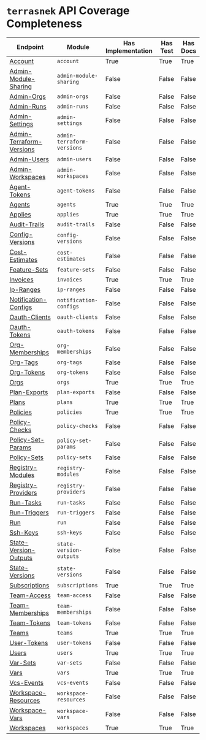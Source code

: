 # `terrasnek` API Coverage Completeness

| Endpoint                                                                                          | Module                     | Has Implementation   | Has Test   | Has Docs   |
|---------------------------------------------------------------------------------------------------|----------------------------|----------------------|------------|------------|
| [Account](https://www.terraform.io/cloud-docs/api-docs/account)                                   | `account`                  | True                 | True       | True       |
| [Admin-Module-Sharing](https://www.terraform.io/cloud-docs/api-docs/admin/module-sharing)         | `admin-module-sharing`     | False                | False      | False      |
| [Admin-Orgs](https://www.terraform.io/cloud-docs/api-docs/admin/orgs)                             | `admin-orgs`               | False                | False      | False      |
| [Admin-Runs](https://www.terraform.io/cloud-docs/api-docs/admin/runs)                             | `admin-runs`               | False                | False      | False      |
| [Admin-Settings](https://www.terraform.io/cloud-docs/api-docs/admin/settings)                     | `admin-settings`           | False                | False      | False      |
| [Admin-Terraform-Versions](https://www.terraform.io/cloud-docs/api-docs/admin/terraform-versions) | `admin-terraform-versions` | False                | False      | False      |
| [Admin-Users](https://www.terraform.io/cloud-docs/api-docs/admin/users)                           | `admin-users`              | False                | False      | False      |
| [Admin-Workspaces](https://www.terraform.io/cloud-docs/api-docs/admin/workspaces)                 | `admin-workspaces`         | False                | False      | False      |
| [Agent-Tokens](https://www.terraform.io/cloud-docs/api-docs/agent-tokens)                         | `agent-tokens`             | False                | False      | False      |
| [Agents](https://www.terraform.io/cloud-docs/api-docs/agents)                                     | `agents`                   | True                 | True       | True       |
| [Applies](https://www.terraform.io/cloud-docs/api-docs/applies)                                   | `applies`                  | True                 | True       | True       |
| [Audit-Trails](https://www.terraform.io/cloud-docs/api-docs/audit-trails)                         | `audit-trails`             | False                | False      | False      |
| [Config-Versions](https://www.terraform.io/cloud-docs/api-docs/config-versions)                   | `config-versions`          | False                | False      | False      |
| [Cost-Estimates](https://www.terraform.io/cloud-docs/api-docs/cost-estimates)                     | `cost-estimates`           | False                | False      | False      |
| [Feature-Sets](https://www.terraform.io/cloud-docs/api-docs/feature-sets)                         | `feature-sets`             | False                | False      | False      |
| [Invoices](https://www.terraform.io/cloud-docs/api-docs/invoices)                                 | `invoices`                 | True                 | True       | True       |
| [Ip-Ranges](https://www.terraform.io/cloud-docs/api-docs/ip-ranges)                               | `ip-ranges`                | False                | False      | False      |
| [Notification-Configs](https://www.terraform.io/cloud-docs/api-docs/notification-configs)         | `notification-configs`     | False                | False      | False      |
| [Oauth-Clients](https://www.terraform.io/cloud-docs/api-docs/oauth-clients)                       | `oauth-clients`            | False                | False      | False      |
| [Oauth-Tokens](https://www.terraform.io/cloud-docs/api-docs/oauth-tokens)                         | `oauth-tokens`             | False                | False      | False      |
| [Org-Memberships](https://www.terraform.io/cloud-docs/api-docs/org-memberships)                   | `org-memberships`          | False                | False      | False      |
| [Org-Tags](https://www.terraform.io/cloud-docs/api-docs/org-tags)                                 | `org-tags`                 | False                | False      | False      |
| [Org-Tokens](https://www.terraform.io/cloud-docs/api-docs/org-tokens)                             | `org-tokens`               | False                | False      | False      |
| [Orgs](https://www.terraform.io/cloud-docs/api-docs/orgs)                                         | `orgs`                     | True                 | True       | True       |
| [Plan-Exports](https://www.terraform.io/cloud-docs/api-docs/plan-exports)                         | `plan-exports`             | False                | False      | False      |
| [Plans](https://www.terraform.io/cloud-docs/api-docs/plans)                                       | `plans`                    | True                 | True       | True       |
| [Policies](https://www.terraform.io/cloud-docs/api-docs/policies)                                 | `policies`                 | True                 | True       | True       |
| [Policy-Checks](https://www.terraform.io/cloud-docs/api-docs/policy-checks)                       | `policy-checks`            | False                | False      | False      |
| [Policy-Set-Params](https://www.terraform.io/cloud-docs/api-docs/policy-set-params)               | `policy-set-params`        | False                | False      | False      |
| [Policy-Sets](https://www.terraform.io/cloud-docs/api-docs/policy-sets)                           | `policy-sets`              | False                | False      | False      |
| [Registry-Modules](https://www.terraform.io/cloud-docs/api-docs/registry-modules)                 | `registry-modules`         | False                | False      | False      |
| [Registry-Providers](https://www.terraform.io/cloud-docs/api-docs/registry-providers)             | `registry-providers`       | False                | False      | False      |
| [Run-Tasks](https://www.terraform.io/cloud-docs/api-docs/run-tasks)                               | `run-tasks`                | False                | False      | False      |
| [Run-Triggers](https://www.terraform.io/cloud-docs/api-docs/run-triggers)                         | `run-triggers`             | False                | False      | False      |
| [Run](https://www.terraform.io/cloud-docs/api-docs/run)                                           | `run`                      | False                | False      | False      |
| [Ssh-Keys](https://www.terraform.io/cloud-docs/api-docs/ssh-keys)                                 | `ssh-keys`                 | False                | False      | False      |
| [State-Version-Outputs](https://www.terraform.io/cloud-docs/api-docs/state-version-outputs)       | `state-version-outputs`    | False                | False      | False      |
| [State-Versions](https://www.terraform.io/cloud-docs/api-docs/state-versions)                     | `state-versions`           | False                | False      | False      |
| [Subscriptions](https://www.terraform.io/cloud-docs/api-docs/subscriptions)                       | `subscriptions`            | True                 | True       | True       |
| [Team-Access](https://www.terraform.io/cloud-docs/api-docs/team-access)                           | `team-access`              | False                | False      | False      |
| [Team-Memberships](https://www.terraform.io/cloud-docs/api-docs/team-memberships)                 | `team-memberships`         | False                | False      | False      |
| [Team-Tokens](https://www.terraform.io/cloud-docs/api-docs/team-tokens)                           | `team-tokens`              | False                | False      | False      |
| [Teams](https://www.terraform.io/cloud-docs/api-docs/teams)                                       | `teams`                    | True                 | True       | True       |
| [User-Tokens](https://www.terraform.io/cloud-docs/api-docs/user-tokens)                           | `user-tokens`              | False                | False      | False      |
| [Users](https://www.terraform.io/cloud-docs/api-docs/users)                                       | `users`                    | True                 | True       | True       |
| [Var-Sets](https://www.terraform.io/cloud-docs/api-docs/var-sets)                                 | `var-sets`                 | False                | False      | False      |
| [Vars](https://www.terraform.io/cloud-docs/api-docs/vars)                                         | `vars`                     | True                 | True       | True       |
| [Vcs-Events](https://www.terraform.io/cloud-docs/api-docs/vcs-events)                             | `vcs-events`               | False                | False      | False      |
| [Workspace-Resources](https://www.terraform.io/cloud-docs/api-docs/workspace-resources)           | `workspace-resources`      | False                | False      | False      |
| [Workspace-Vars](https://www.terraform.io/cloud-docs/api-docs/workspace-vars)                     | `workspace-vars`           | False                | False      | False      |
| [Workspaces](https://www.terraform.io/cloud-docs/api-docs/workspaces)                             | `workspaces`               | True                 | True       | True       |
